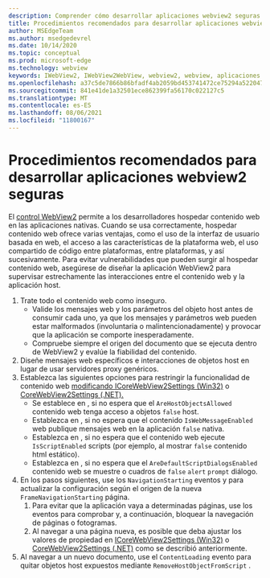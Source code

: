 ```yaml
---
description: Comprender cómo desarrollar aplicaciones webview2 seguras
title: Procedimientos recomendados para desarrollar aplicaciones webview2 seguras
author: MSEdgeTeam
ms.author: msedgedevrel
ms.date: 10/14/2020
ms.topic: conceptual
ms.prod: microsoft-edge
ms.technology: webview
keywords: IWebView2, IWebView2WebView, webview2, webview, aplicaciones de win32, win32, edge, ICoreWebView2, ICoreWebView2Host, control de explorador, html perimetral, seguridad
ms.openlocfilehash: a37c5de7866b86bfadf4ab2059bd453741472ce75294a5220470c0c68ce60052
ms.sourcegitcommit: 841e41de1a32501ece862399fa56170c022127c5
ms.translationtype: MT
ms.contentlocale: es-ES
ms.lasthandoff: 08/06/2021
ms.locfileid: "11800167"
---
```

# <a name="best-practices-for-developing-secure-webview2-applications"></a>Procedimientos recomendados para desarrollar aplicaciones webview2 seguras  

El [control WebView2][Webview2Main] permite a los desarrolladores hospedar contenido web en las aplicaciones nativas. Cuando se usa correctamente, hospedar contenido web ofrece varias ventajas, como el uso de la interfaz de usuario basada en web, el acceso a las características de la plataforma web, el uso compartido de código entre plataformas, entre plataformas, y así sucesivamente.  Para evitar vulnerabilidades que pueden surgir al hospedar contenido web, asegúrese de diseñar la aplicación WebView2 para supervisar estrechamente las interacciones entre el contenido web y la aplicación host.  

1.  Trate todo el contenido web como inseguro.  
    *   Valide los mensajes web y los parámetros del objeto host antes de consumir cada uno, ya que los mensajes y parámetros web pueden estar malformados \(involuntaria o malintencionadamente\) y provocar que la aplicación se comporte inesperadamente.
    *   Compruebe siempre el origen del documento que se ejecuta dentro de WebView2 y evalúe la fiabilidad del contenido.  
1.  Diseñe mensajes web específicos e interacciones de objetos host en lugar de usar servidores proxy genéricos.  
1.  Establezca las siguientes opciones para restringir la funcionalidad de contenido web [modificando ICoreWebView2Settings (Win32)][Webview2ReferenceWin32Icorewebview2settings] o [CoreWebView2Settings (.NET).][Webview2ReferenceDotnetMicrosoftWebWebview2CoreCorewebview2settings]  
    *   Se establece en , si no espera que el `AreHostObjectsAllowed` contenido web tenga acceso a objetos `false` host.  
    *   Establezca en , si no espera que el contenido `IsWebMessageEnabled` web publique mensajes web en la aplicación `false` nativa.  
    *   Establezca en , si no espera que el contenido web ejecute `IsScriptEnabled` scripts \(por ejemplo, al mostrar `false` contenido html estático\).  
    *   Establezca en , si no espera que el `AreDefaultScriptDialogsEnabled` contenido web se muestre o cuadros de `false` `alert` `prompt` diálogo.  
1.  En los pasos siguientes, use los `NavigationStarting` eventos y para actualizar la configuración según el origen de la nueva `FrameNavigationStarting` página.  
    1.  Para evitar que la aplicación vaya a determinadas páginas, use los eventos para comprobar y, a continuación, bloquear la navegación de páginas o fotogramas.  
    1.  Al navegar a una página nueva, es posible que deba ajustar los valores de propiedad en [ICoreWebView2Settings (Win32)][Webview2ReferenceWin32Icorewebview2settings] o [CoreWebView2Settings (.NET)][Webview2ReferenceDotnetMicrosoftWebWebview2CoreCorewebview2settings] como se describió anteriormente.  
1.  Al navegar a un nuevo documento, use el `ContentLoading` evento para quitar objetos host expuestos mediante `RemoveHostObjectFromScript` .  

<!--## Security

Always check the Source property of the WebView before using `ExecuteScript`, `PostWebMessageAsJson`, `PostWebMessageAsString`, or any other method to send information into the WebView. The WebView may have navigated to another page via the end user interacting with the page or script in the page causing navigation. Similarly, be very careful with `AddScriptToExecuteOnDocumentCreated`. All future `navigations` run the same script and if it provides access to information intended only for a certain origin, any HTML document may have access.

When examining the result of an `ExecuteScript` method call, a `WebMessageReceived` event, always check the Source of the sender, or any other mechanism of receiving information from an HTML document in a WebView validate the URI of the HTML document is what you expect.

When constructing a message to send into a WebView, prefer using `PostWebMessageAsJson` and construct the JSON string parameter using a JSON library. This avoids any potential accidents of encoding information into a JSON string or script and ensure no attacker controlled input can modify the rest of the JSON message or run arbitrary script. -->  

<!-- links -->  

[Webview2Main]: ../index.md "Introducción a Microsoft Edge WebView2 (versión preliminar) | Microsoft Docs"  

[Webview2ReferenceWin32Icorewebview2settings]: /microsoft-edge/webview2/reference/win32/icorewebview2settings "interfaz ICoreWebView2Settings | Microsoft Docs"  

[Webview2ReferenceDotnetMicrosoftWebWebview2CoreCorewebview2settings]: /dotnet/api/microsoft.web.webview2.core.corewebview2settings "Clase CoreWebView2Settings (Microsoft.Web.WebView2.Core) | Microsoft Docs"  
